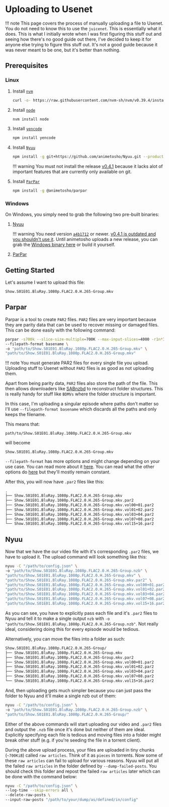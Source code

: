 # Uploading to Usenet

!!! note
    This page covers the process of manually uploading a file to Usenet. You do not need to know this to use the `juicenet`. This is essentially what it does. This is what I initially wrote when I was first figuring this stuff out and seeing how there's no good guide out there, I've decided to keep it for anyone else trying to figure this stuff out. It's not a good guide because it was never meant to be one, but it's better than nothing.

## Prerequisites

### Linux

1. Install [`nvm`](https://github.com/nvm-sh/nvm)

    ``` bash
    curl -o- https://raw.githubusercontent.com/nvm-sh/nvm/v0.39.4/install.sh | bash
    ```

2. Install [`node`](https://nodejs.org/en)

    ``` bash
    nvm install node
    ```

3. Install [`yencode`](https://github.com/animetosho/node-yencode)

    ``` bash
    npm install yencode
    ```

4. Install [`Nyuu`](https://github.com/animetosho/Nyuu)

    ``` bash
    npm install -g git+https://github.com/animetosho/Nyuu.git --production
    ```
    !!! warning
        You must not install the release [v0.4.1](https://github.com/animetosho/Nyuu/releases/tag/v0.4.1) because it lacks alot of important features that are currently only available on git.

5. Install [`ParPar`](https://github.com/animetosho/ParPar)

    ``` bash
    npm install -g @animetosho/parpar
    ```

### Windows

On Windows, you simply need to grab the following two pre-built binaries:

1. [Nyuu](https://github.com/animetosho/Nyuu)

    !!! warning
        You need version [`a4b1712`](https://github.com/animetosho/Nyuu/commit/a4b1712d77faeacaae114c966c238773acc534fb) or newer. [v0.4.1 is outdated and you shouldn't use it](https://github.com/animetosho/Nyuu/releases/tag/v0.4.1). Until animetosho uploads a new release, you can grab the [Windows binary here](https://github.com/Ravencentric/Nyuu/releases/latest) or build it yourself.

2. [ParPar](https://github.com/animetosho/ParPar)

## Getting Started

Let's assume I want to upload this file:

```txt
Show.S01E01.BluRay.1080p.FLAC2.0.H.265-Group.mkv
```

## Parpar

Parpar is a tool to create `PAR2` files. `PAR2` files are very important because they are parity data that can be used to recover missing or damaged files. This can be done easily with the following command:

``` bash
parpar -s700k --slice-size-multiple=700K --max-input-slices=4000 -r1n*1.2 -R \
--filepath-format basename \
-o "path/to/Show.S01E01.BluRay.1080p.FLAC2.0.H.265-Group.mkv" \
"path/to/Show.S01E01.BluRay.1080p.FLAC2.0.H.265-Group.mkv"
```
!!! note
    You must generate PAR2 files for every single file you upload. Uploading stuff to Usenet without `PAR2` files is as good as not uploading them.

Apart from being parity data, `PAR2` files also store the path of the file. This then allows downloaders like [SABnzbd](https://sabnzbd.org/) to reconstruct folder structures. This is really handy for stuff like `BDMVs` where the folder structure is important.

In this case, I'm uploading a singular episode where paths don't matter so I'll use `--filepath-format basename` which discards all the paths and only keeps the filename.

This means that:

```
path/to/Show.S01E01.BluRay.1080p.FLAC2.0.H.265-Group.mkv
```
will become
```
Show.S01E01.BluRay.1080p.FLAC2.0.H.265-Group.mkv
```

`--filepath-format` has more options and might change depending on your use case. You can read more about it [here](parpar-filepath-formats.md). You can read what the other options do [here](https://github.com/animetosho/ParPar/blob/master/help.txt) but they'll mostly remain constant.

After this, you will now have `.par2` files like this:

```txt
.
├── Show.S01E01.BluRay.1080p.FLAC2.0.H.265-Group.mkv
├── Show.S01E01.BluRay.1080p.FLAC2.0.H.265-Group.mkv.par2
├── Show.S01E01.BluRay.1080p.FLAC2.0.H.265-Group.mkv.vol00+01.par2
├── Show.S01E01.BluRay.1080p.FLAC2.0.H.265-Group.mkv.vol01+02.par2
├── Show.S01E01.BluRay.1080p.FLAC2.0.H.265-Group.mkv.vol03+04.par2
├── Show.S01E01.BluRay.1080p.FLAC2.0.H.265-Group.mkv.vol07+08.par2
└── Show.S01E01.BluRay.1080p.FLAC2.0.H.265-Group.mkv.vol15+16.par2
```

## Nyuu

Now that we have the our video file with it's corresponding `.par2` files, we have to upload it. The upload command will look something like this:

``` bash
nyuu -C "/path/to/config.json" \
-o "path/to/Show.S01E01.BluRay.1080p.FLAC2.0.H.265-Group.nzb" \
"path/to/Show.S01E01.BluRay.1080p.FLAC2.0.H.265-Group.mkv" \
"path/to/Show.S01E01.BluRay.1080p.FLAC2.0.H.265-Group.mkv.par2" \
"path/to/Show.S01E01.BluRay.1080p.FLAC2.0.H.265-Group.mkv.vol00+01.par2" \
"path/to/Show.S01E01.BluRay.1080p.FLAC2.0.H.265-Group.mkv.vol01+02.par2" \
"path/to/Show.S01E01.BluRay.1080p.FLAC2.0.H.265-Group.mkv.vol03+04.par2" \
"path/to/Show.S01E01.BluRay.1080p.FLAC2.0.H.265-Group.mkv.vol07+08.par2" \
"path/to/Show.S01E01.BluRay.1080p.FLAC2.0.H.265-Group.mkv.vol15+16.par2"
```

As you can see, you have to explicitly pass each file and it's `.par2` files to Nyuu and tell it to make a single output `nzb` with `-o "path/to/Show.S01E01.BluRay.1080p.FLAC2.0.H.265-Group.nzb"`. Not really ideal, considering doing this for every episode would be tedious.

Alternatively, you can move the files into a folder as such:

```txt
Show.S01E01.BluRay.1080p.FLAC2.0.H.265-Group/
├── Show.S01E01.BluRay.1080p.FLAC2.0.H.265-Group.mkv
├── Show.S01E01.BluRay.1080p.FLAC2.0.H.265-Group.mkv.par2
├── Show.S01E01.BluRay.1080p.FLAC2.0.H.265-Group.mkv.vol00+01.par2
├── Show.S01E01.BluRay.1080p.FLAC2.0.H.265-Group.mkv.vol01+02.par2
├── Show.S01E01.BluRay.1080p.FLAC2.0.H.265-Group.mkv.vol03+04.par2
├── Show.S01E01.BluRay.1080p.FLAC2.0.H.265-Group.mkv.vol07+08.par2
└── Show.S01E01.BluRay.1080p.FLAC2.0.H.265-Group.mkv.vol15+16.par2
```

And, then uploading gets much simpler because you can just pass the folder to Nyuu and it'll make a single nzb out of them:

``` bash
nyuu -C "/path/to/config.json" \
-o "path/to/Show.S01E01.BluRay.1080p.FLAC2.0.H.265-Group.nzb" \
"path/to/Show.S01E01.BluRay.1080p.FLAC2.0.H.265-Group/"
```

Either of the above commands will start uploading our video and `.par2` files and output the `.nzb` file once it's done but neither of them are ideal. Explicitly specifying each file is tedious and moving files into a folder might break other stuff (e.g. if you're seeding the file in a torrent client).

During the above upload process, your files are uploaded in tiny chunks (`~700KiB`) called `raw articles`. Think of it as `pieces` in torrents. Now some of these `raw articles` can fail to upload for various reasons. Nyuu will put all the failed `raw articles` in the folder defined by `--dump-failed-posts`. You should check this folder and repost the failed `raw articles` later which can be done with the command below:

``` bash
nyuu -C "/path/to/config.json" \
--log-time --skip-errors all \
--delete-raw-posts \
--input-raw-posts "/path/to/your/dump/as/defined/in/config"
```